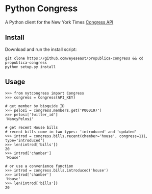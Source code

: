 Python Congress
==================

A Python client for the New York Times [Congress API](http://developer.nytimes.com/docs/congress_api)

Install
-------

Download and run the install script:

    git clone https://github.com/eyeseast/propublica-congress && cd propublica-congress
    python setup.py install

Usage
-----

    >>> from nytcongress import Congress
    >>> congress = Congress(API_KEY)
    
    # get member by bioguide ID
    >>> pelosi = congress.members.get('P000197')
    >>> pelosi['twitter_id']
    'NancyPelosi'
    
    # get recent House bills
    # recent bills come in two types: 'introduced' and 'updated'
    >>> introd = congress.bills.recent(chamber='house', congress=111, type='introduced')
    >>> len(introd['bills'])
    20
    >>> introd['chamber']
    'House'
    
    # or use a convenience function
    >>> introd = congress.bills.introduced('house')
    >>> introd['chamber']
    'House'
    >>> len(introd['bills'])
    20
    
    